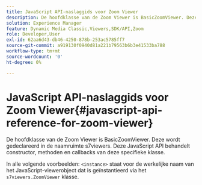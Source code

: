 ```yaml
---
title: JavaScript API-naslaggids voor Zoom Viewer
description: De hoofdklasse van de Zoom Viewer is BasicZoomViewer. Deze wordt gedeclareerd in de naamruimte s7viewers. Deze JavaScript API behandelt constructor, methoden en callbacks van deze specifieke klasse.
solution: Experience Manager
feature: Dynamic Media Classic,Viewers,SDK/API,Zoom
role: Developer,User
exl-id: 62aa6d43-db46-4250-878b-253ac5785ff7
source-git-commit: a919130f0940d81a221b79563b6b3e41533ba788
workflow-type: tm+mt
source-wordcount: '0'
ht-degree: 0%

---
```


# JavaScript API-naslaggids voor Zoom Viewer{#javascript-api-reference-for-zoom-viewer}

De hoofdklasse van de Zoom Viewer is BasicZoomViewer. Deze wordt gedeclareerd in de naamruimte s7viewers. Deze JavaScript API behandelt constructor, methoden en callbacks van deze specifieke klasse.

In alle volgende voorbeelden: `<instance>` staat voor de werkelijke naam van het JavaScript-viewerobject dat is geïnstantieerd via het `s7viewers.ZoomViewer` klasse.
